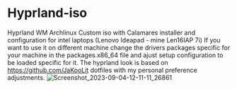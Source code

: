# Hyprland-iso
Hyprland WM Archlinux Custom iso with Calamares installer and configuration for intel laptops (Lenovo Ideapad - mine Len16IAP 7i)
If you want to use it on different machine change the drivers packages specific for your machine in the packages.x86_64 file and ajust setup configuration
to be loaded specific for it.
The hyprland look is based on https://github.com/JaKooLit dotfiles with my personal preference adjustments.
![Screenshot_2023-09-04-12-11-11_26861](https://github.com/322sirc/Hyprland-iso/assets/108036478/99ad6cb9-33bf-4254-9b6b-4c5224b43a11)
